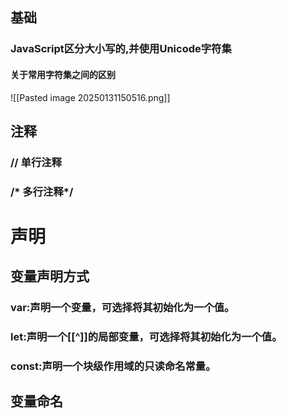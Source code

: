 ## 基础
### JavaScript区分大小写的,并使用Unicode字符集
####                                        关于常用字符集之间的区别

![[Pasted image 20250131150516.png]]

## 注释
### // 单行注释
### /* 多行注释*/

# 声明
## 变量声明方式
### var:声明一个变量，可选择将其初始化为一个值。
### let:声明一个[[^]]的局部变量，可选择将其初始化为一个值。
### const:声明一个块级作用域的只读命名常量。

## 变量命名